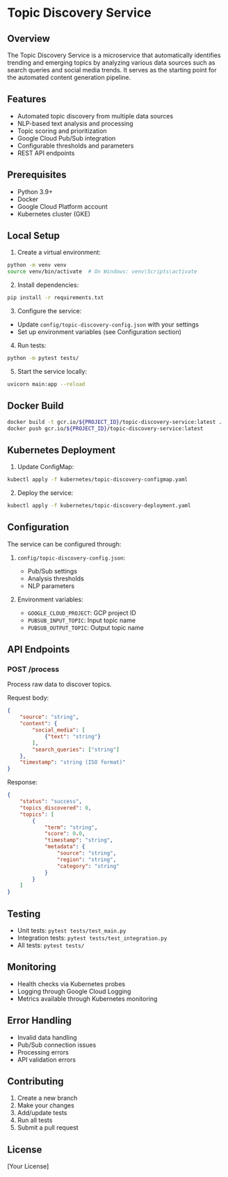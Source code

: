 # Topic Discovery Service

## Overview
The Topic Discovery Service is a microservice that automatically identifies trending and emerging topics by analyzing various data sources such as search queries and social media trends. It serves as the starting point for the automated content generation pipeline.

## Features
- Automated topic discovery from multiple data sources
- NLP-based text analysis and processing
- Topic scoring and prioritization
- Google Cloud Pub/Sub integration
- Configurable thresholds and parameters
- REST API endpoints

## Prerequisites
- Python 3.9+
- Docker
- Google Cloud Platform account
- Kubernetes cluster (GKE)

## Local Setup
1. Create a virtual environment:
```bash
python -m venv venv
source venv/bin/activate  # On Windows: venv\Scripts\activate
```

2. Install dependencies:
```bash
pip install -r requirements.txt
```

3. Configure the service:
- Update `config/topic-discovery-config.json` with your settings
- Set up environment variables (see Configuration section)

4. Run tests:
```bash
python -m pytest tests/
```

5. Start the service locally:
```bash
uvicorn main:app --reload
```

## Docker Build
```bash
docker build -t gcr.io/${PROJECT_ID}/topic-discovery-service:latest .
docker push gcr.io/${PROJECT_ID}/topic-discovery-service:latest
```

## Kubernetes Deployment
1. Update ConfigMap:
```bash
kubectl apply -f kubernetes/topic-discovery-configmap.yaml
```

2. Deploy the service:
```bash
kubectl apply -f kubernetes/topic-discovery-deployment.yaml
```

## Configuration
The service can be configured through:
1. `config/topic-discovery-config.json`:
   - Pub/Sub settings
   - Analysis thresholds
   - NLP parameters

2. Environment variables:
   - `GOOGLE_CLOUD_PROJECT`: GCP project ID
   - `PUBSUB_INPUT_TOPIC`: Input topic name
   - `PUBSUB_OUTPUT_TOPIC`: Output topic name

## API Endpoints
### POST /process
Process raw data to discover topics.

Request body:
```json
{
    "source": "string",
    "content": {
        "social_media": [
            {"text": "string"}
        ],
        "search_queries": ["string"]
    },
    "timestamp": "string (ISO format)"
}
```

Response:
```json
{
    "status": "success",
    "topics_discovered": 0,
    "topics": [
        {
            "term": "string",
            "score": 0.0,
            "timestamp": "string",
            "metadata": {
                "source": "string",
                "region": "string",
                "category": "string"
            }
        }
    ]
}
```

## Testing
- Unit tests: `pytest tests/test_main.py`
- Integration tests: `pytest tests/test_integration.py`
- All tests: `pytest tests/`

## Monitoring
- Health checks via Kubernetes probes
- Logging through Google Cloud Logging
- Metrics available through Kubernetes monitoring

## Error Handling
- Invalid data handling
- Pub/Sub connection issues
- Processing errors
- API validation errors

## Contributing
1. Create a new branch
2. Make your changes
3. Add/update tests
4. Run all tests
5. Submit a pull request

## License
[Your License] 